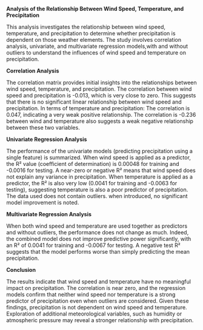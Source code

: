 **Analysis of the Relationship Between Wind Speed, Temperature, and Precipitation**

This analysis investigates the relationship between wind speed, temperature, and precipitation to determine whether precipitation is dependent on those weather elements. The study involves correlation analysis, univariate, and multivariate regression models,with and without outliers  to understand the influences of wind speed and temperature on precipitation. 

**Correlation Analysis**

The correlation matrix provides initial insights into the relationships between wind speed, temperature, and precipitation. The correlation between wind speed and precipitation is -0.013, which is very close to zero. This suggests that there is no significant linear relationship between wind speed and precipitation. In terms of temperature and precipitation: The correlation is 0.047, indicating a very weak positive relationship. The correlation is -0.236 between wind and temperature also suggests a weak negative relationship between these two variables.

**Univariate Regression Analysis**

The performance of the univariate models (predicting precipitation using a single feature) is summarized.  When wind speed is applied as a predictor, the R² value (coefficient of determination) is 0.00048 for training and -0.0016 for testing. A near-zero or negative R² means that wind speed does not explain any variance in precipitation. When temperature is applied as a predictor, the R² is also very low (0.0041 for training and -0.0063 for testing), suggesting temperature is also a poor predictor of precipitation. The data used does not contain outliers. when introduced, no significant model improvement is noted.

**Multivariate Regression Analysis**

When both wind speed and temperature are used together as predictors and without outliers, the performance does not change as much. Indeed, the combined model does not improve predictive power significantly, with an R² of 0.0041 for training and -0.0067 for testing. A negative test R² suggests that the model performs worse than simply predicting the mean precipitation.

**Conclusion**

The results indicate that wind speed and temperature have no meaningful impact on precipitation. The correlation is near zero, and the regression models confirm that neither wind speed nor temperature is a strong predictor of precipitation even when outliers are considered. Given these findings, precipitation is not dependent on wind speed and temperature. Exploration of additional meteorological variables, such as humidity or atmospheric pressure may reveal a stronger relationship with precipitation.
